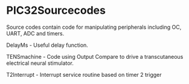 # PIC32Sourcecodes
Source codes contain code for manipulating peripherals including OC, UART, ADC and timers.

DelayMs - Useful delay function.

TENSmachine - Code using Output Compare to drive a transcutaneous electrical neural stimulator.

T2Interrupt - Interrupt service routine based on timer 2 trigger
